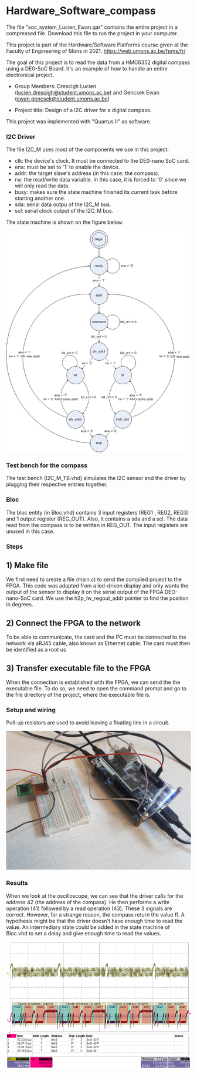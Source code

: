# Hardware_Software_compass

The file "soc_system_Lucien_Ewan.qar" contains the entire project in a compressed file. Download this file to run the project in your computer.

This project is part of the Hardware/Software Platforms course given at the Faculty of Engineering of Mons in 2021.
https://web.umons.ac.be/fpms/fr/

The goal of this project is to read the data from a HMC6352 digital compass using a DE0-SoC Board. It's an example of how to handle an entire electronical project.

* Group Members: Drescigh Lucien (lucien.drescigh@student.umons.ac.be) and Gencsek Ewan (ewan.gencsek@student.umons.ac.be)
  
  
 
* Project title: Design of a I2C driver for a digital compass.

This project was implemented with "Quartus II" as software.



### I2C Driver

The file I2C_M uses most of the components we use in this project:

* clk: the device's clock. It must be connected to the DE0-nano SoC card.
* ena: must be set to '1' to enable the device.
* addr: the target slave's address (in this case: the compass).
* rw: the read/write data variable. In this case, it is forced to '0' since we will only read the data.
* busy: makes sure the state machine finished its current task before starting another one.
* sda: serial data outpu of the I2C_M bus.
* scl: serial clock output of the I2C_M bus. 

The state machine is shown on the figure below:

![alt text](https://github.com/CienDrs/Hardware_Software_compass/blob/main/state%20machine.jpeg?raw=true)


### Test bench for the compass

The test bench (I2C_M_TB.vhd) simulates the I2C sensor and the driver by plugging their respective entries together.

### Bloc

The bloc entity (in Bloc.vhd) contains 3 input registers (REG1 , REG2, REG3) and 1 output register (REG_OUT). Also, it contains a sda and a scl. The data read from the compass is to be written in REG_OUT. The input registers are unused in this case.


### Steps
## 1) Make file

We first need to create a file (main.c) to send the compiled project to the FPGA. This code was adapted from a led-driven display and only wants the output of the sensor to display it on the serial output of the FPGA DEO-nano-SoC card. We use the h2p_lw_regout_addr pointer to find the position in degrees.

## 2) Connect the FPGA to the network

To be able to communicate, the card and the PC must be connected to the network via aRJ45 cable, also known as Ethernet cable. The card must then be identified as a root us

## 3) Transfer executable file to the FPGA

When the connection is established with the FPGA, we can send the the executable file. To do so, we need to open the command prompt and go to the file directory of the project, where the executable file is.

### Setup and wiring

Pull-up resistors are used to avoid leaving a floating line in a circuit.

![alt text](https://github.com/CienDrs/Hardware_Software_compass/blob/main/setup.jpg?raw=true)
 

### Results

When we look at the oscilloscope, we can see that the driver calls for the address 42 (the address of the compass). He then performs a write operation (41) followed by a read operation (43). These 3 signals are correct. However, for a strange reason, the compass return the value ff. A hypothesis might be that the driver doesn't have enough time to read the value. An intermediary state could be added in the state machine of Bloc.vhd to set a delay and give enough time to read the values. 

![alt text](https://github.com/CienDrs/Hardware_Software_compass/blob/main/sbus_conf.png?raw=true)



